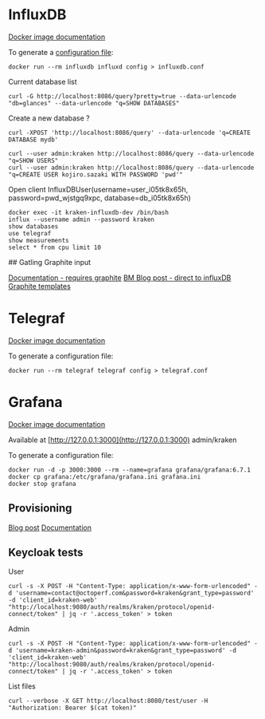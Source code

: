 # InfluxDB

[Docker image documentation](https://docs.docker.com/samples/library/influxdb/#configuration)

To generate a [configuration file](https://docs.influxdata.com/influxdb/v1.6/administration/config/#configuration-overview):

```
docker run --rm influxdb influxd config > influxdb.conf
```

Current database list

```
curl -G http://localhost:8086/query?pretty=true --data-urlencode "db=glances" --data-urlencode "q=SHOW DATABASES"
```

Create a new database ?

```
curl -XPOST 'http://localhost:8086/query' --data-urlencode 'q=CREATE DATABASE mydb'
```

```
curl --user admin:kraken http://localhost:8086/query --data-urlencode "q=SHOW USERS"
curl --user admin:kraken http://localhost:8086/query --data-urlencode "q=CREATE USER kojiro.sazaki WITH PASSWORD 'pwd'"

```

Open client
InfluxDBUser(username=user_i05tk8x65h, password=pwd_wjstgq9xpc, database=db_i05tk8x65h)

```
docker exec -it kraken-influxdb-dev /bin/bash
influx --username admin --password kraken
show databases
use telegraf
show measurements
select * from cpu limit 10
```

## Gatling Graphite input

[Documentation - requires graphite](https://gatling.io/docs/3.0/realtime_monitoring/)
[BM Blog post - direct to influxDB](https://www.blazemeter.com/blog/gatling-tests-monitoring-with-grafana-and-influxdb)
[Graphite templates](https://github.com/influxdata/influxdb/blob/master/services/graphite/README.md)

# Telegraf

[Docker image documentation](https://docs.docker.com/samples/library/telegraf/)

To generate a configuration file:

```
docker run --rm telegraf telegraf config > telegraf.conf
```

# Grafana

[Docker image documentation](http://docs.grafana.org/installation/docker/)

Available at [http://127.0.0.1:3000](http://127.0.0.1:3000) admin/kraken

To generate a configuration file:

```
docker run -d -p 3000:3000 --rm --name=grafana grafana/grafana:6.7.1
docker cp grafana:/etc/grafana/grafana.ini grafana.ini
docker stop grafana
```

## Provisioning
[Blog post](https://ops.tips/blog/initialize-grafana-with-preconfigured-dashboards/#configuring-grafana)
[Documentation](http://docs.grafana.org/administration/provisioning/)


## Keycloak tests


User
```
curl -s -X POST -H "Content-Type: application/x-www-form-urlencoded" -d 'username=contact@octoperf.com&password=kraken&grant_type=password' -d 'client_id=kraken-web' "http://localhost:9080/auth/realms/kraken/protocol/openid-connect/token" | jq -r '.access_token' > token
```

Admin
```
curl -s -X POST -H "Content-Type: application/x-www-form-urlencoded" -d 'username=kraken-admin&password=kraken&grant_type=password' -d 'client_id=kraken-web' "http://localhost:9080/auth/realms/kraken/protocol/openid-connect/token" | jq -r '.access_token' > token
```

List files
```
curl --verbose -X GET http://localhost:8080/test/user -H "Authorization: Bearer $(cat token)"
```